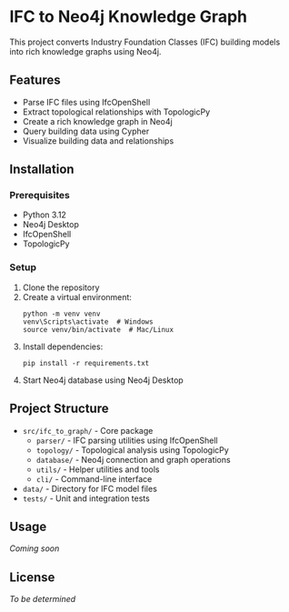 # IFC to Neo4j Knowledge Graph

This project converts Industry Foundation Classes (IFC) building models into rich knowledge graphs using Neo4j.

## Features

- Parse IFC files using IfcOpenShell
- Extract topological relationships with TopologicPy
- Create a rich knowledge graph in Neo4j
- Query building data using Cypher
- Visualize building data and relationships

## Installation

### Prerequisites

- Python 3.12
- Neo4j Desktop
- IfcOpenShell
- TopologicPy

### Setup

1. Clone the repository
2. Create a virtual environment:
   ```
   python -m venv venv
   venv\Scripts\activate  # Windows
   source venv/bin/activate  # Mac/Linux
   ```
3. Install dependencies:
   ```
   pip install -r requirements.txt
   ```
4. Start Neo4j database using Neo4j Desktop

## Project Structure

- `src/ifc_to_graph/` - Core package
  - `parser/` - IFC parsing utilities using IfcOpenShell
  - `topology/` - Topological analysis using TopologicPy
  - `database/` - Neo4j connection and graph operations
  - `utils/` - Helper utilities and tools
  - `cli/` - Command-line interface
- `data/` - Directory for IFC model files
- `tests/` - Unit and integration tests

## Usage

*Coming soon*

## License

*To be determined* 